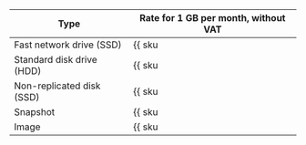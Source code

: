 Type | Rate for 1 GB per month, without VAT
---  | ---
Fast network drive (SSD) | {{ sku|KZT|nbs.network-nvme.allocated|month|string }}
Standard disk drive (HDD) | {{ sku|KZT|nbs.network-hdd.allocated|month|string }}
Non-replicated disk (SSD) | {{ sku|KZT|nbs.network-ssd-nonreplicated.allocated|month|string }}
Snapshot | {{ sku|KZT|compute.snapshot|month|string }}
Image | {{ sku|KZT|compute.image|month|string }}